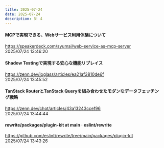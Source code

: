 ```yaml
---
title: 2025-07-24
date: 2025-07-24
description: B! 4
---
```


#### MCPで実現できる、Webサービス利用体験について
https://speakerdeck.com/syumai/web-service-as-mcp-server<br>
2025/07/24 13:46:20<br>


#### Shadow Testingで実現する安心な機能リプレイス
https://zenn.dev/loglass/articles/ea21af3810de6f<br>
2025/07/24 13:45:52<br>


#### TanStack RouterとTanStack Queryを組み合わせたモダンなデータフェッチング戦略
https://zenn.dev/chot/articles/43a13243ccef96<br>
2025/07/24 13:44:44<br>


#### rewrite/packages/plugin-kit at main · eslint/rewrite
https://github.com/eslint/rewrite/tree/main/packages/plugin-kit<br>
2025/07/24 13:43:26<br>


